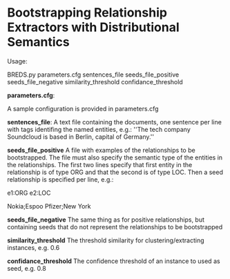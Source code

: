 Bootstrapping Relationship Extractors with Distributional Semantics
===================================================================

Usage:

 BREDS.py parameters.cfg sentences\_file seeds_file_positive seeds_file_negative similarity_threshold confidance_threshold

**parameters.cfg**:

A sample configuration is provided in parameters.cfg


**sentences_file**:
A text file containing the documents, one sentence per line with tags identifing the named entities, e.g.:
 ''The tech company <ORG>Soundcloud</ORG> is based in <LOC>Berlin</LOC>, capital of Germany.''


**seeds_file_positive**
A file with examples of the relationships to be bootstrapped. The file must also specify the semantic type of the
entities in the relationships. The first two lines specify that first entity in the relationship is of type ORG
and that the second is of type LOC. Then a seed relationship is specified per line, e.g.:

 e1:ORG
 e2:LOC

 Nokia;Espoo
 Pfizer;New York

**seeds_file_negative**
The same thing as for positive relationships, but containing seeds that do not represent the relationships to be
bootstrapped

**similarity_threshold**
The threshold similarity for clustering/extracting instances, e.g. 0.6

**confidance_threshold**
The confidence threshold of an instance to used as seed, e.g. 0.8
